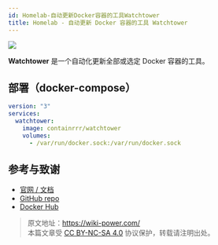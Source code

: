 ```yaml
---
id: Homelab-自动更新Docker容器的工具Watchtower
title: Homelab - 自动更新 Docker 容器的工具 Watchtower
---
```


![](https://wiki-media-1253965369.cos.ap-guangzhou.myqcloud.com/img/202304092337531.png)

**Watchtower** 是一个自动化更新全部或选定 Docker 容器的工具。

## 部署（docker-compose）

```yaml title="docker-compose.yml"
version: "3"
services:
  watchtower:
    image: containrrr/watchtower
    volumes:
      - /var/run/docker.sock:/var/run/docker.sock
```

## 参考与致谢

- [官网 / 文档](https://containrrr.dev/watchtower)
- [GitHub repo](https://github.com/containrrr/watchtower/)
- [Docker Hub](https://hub.docker.com/r/containrrr/watchtower)

> 原文地址：<https://wiki-power.com/>  
> 本篇文章受 [CC BY-NC-SA 4.0](https://creativecommons.org/licenses/by/4.0/deed.zh) 协议保护，转载请注明出处。
